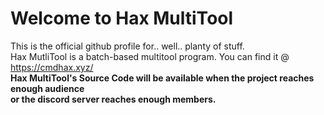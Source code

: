# Welcome to Hax MultiTool<br>
This is the official github profile for.. well.. planty of stuff.<br>
Hax MutliTool is a batch-based multitool program. You can find it @ https://cmdhax.xyz/ <br>
**Hax MultiTool's Source Code will be available when the project reaches enough audience <br>
or the discord server reaches enough members.**
